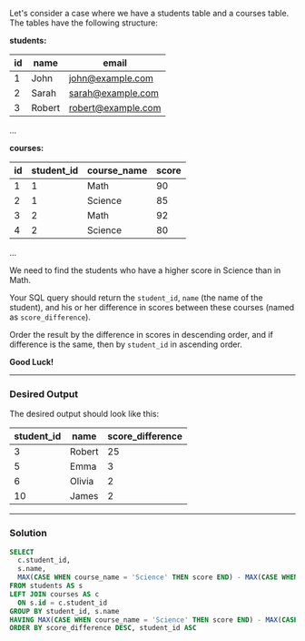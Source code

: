 Let's consider a case where we have a students table and a courses table. The tables have the following structure:

**students:**

| id  | name     | email               |
|-----|----------|---------------------|
| 1   | John     | john@example.com    |
| 2   | Sarah    | sarah@example.com   |
| 3   | Robert   | robert@example.com  |
...

**courses:**

| id  | student_id | course_name | score |
|-----|------------|-------------|-------|
| 1   | 1          | Math        | 90    |
| 2   | 1          | Science     | 85    |
| 3   | 2          | Math        | 92    |
| 4   | 2          | Science     | 80    |
...

We need to find the students who have a higher score in Science than in Math.  

Your SQL query should return the `student_id`, `name` (the name of the student), and his or her difference in scores between these courses (named as `score_difference`).  

Order the result by the difference in scores in descending order, and if difference is the same, then by `student_id` in ascending order.  

**Good Luck!**

---

### Desired Output

The desired output should look like this:

| student_id | name   | score_difference |
|------------|--------|------------------|
| 3          | Robert | 25               |
| 5          | Emma   | 3                |
| 6          | Olivia | 2                |
| 10         | James  | 2                |

---

### Solution

```sql
SELECT
  c.student_id,
  s.name,
  MAX(CASE WHEN course_name = 'Science' THEN score END) - MAX(CASE WHEN course_name = 'Math' THEN score END) AS score_difference # Ca donne (le plus haut score quand le cours est "Science") - (le plus haut score quand le cours est "Math")
FROM students AS s
LEFT JOIN courses AS c
  ON s.id = c.student_id
GROUP BY student_id, s.name
HAVING MAX(CASE WHEN course_name = 'Science' THEN score END) - MAX(CASE WHEN course_name = 'Math' THEN score END) > 0
ORDER BY score_difference DESC, student_id ASC
```
